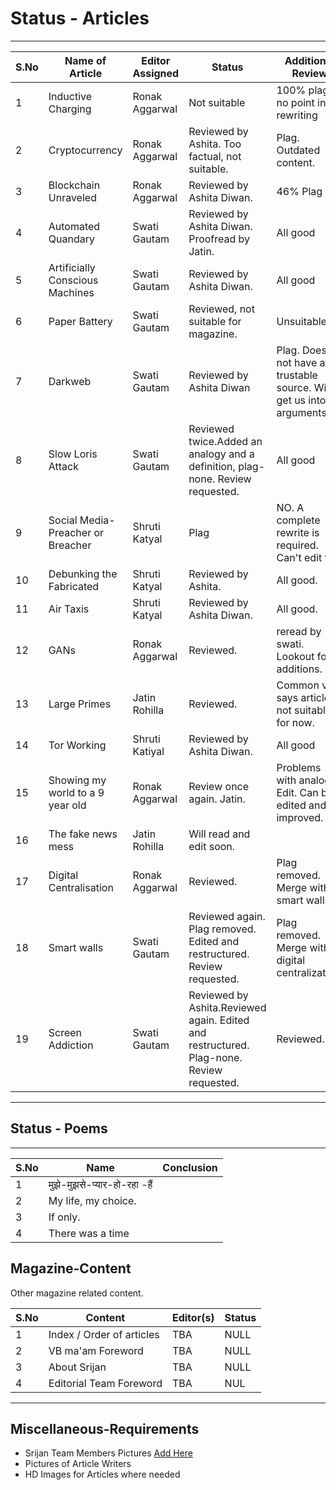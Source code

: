 # Status - Articles

---

| S.No | Name of Article                    | Editor Assigned | Status                                         | Additional Review                                                          | Conclusion                    |
| ---- | ---------------------------------- | --------------- | ---------------------------------------------- | -------------------------------------------------------------------------- | ----------------------------- |
| 1    | Inductive Charging                 | Ronak Aggarwal  | Not suitable                                   | 100% plag - no point in rewriting                                          | NO                            |
| 2    | Cryptocurrency                     | Ronak Aggarwal  | Reviewed by Ashita. Too factual, not suitable. | Plag. Outdated content.                                                    | NO                            |
| 3    | Blockchain Unraveled               | Ronak Aggarwal  | Reviewed by Ashita Diwan.                      | 46% Plag                                                                   | NO                 |
| 4    | Automated Quandary                 | Swati Gautam    | Reviewed by Ashita Diwan. Proofread by Jatin.  | All good                                                                   | YES                           |
| 5    | Artificially Conscious Machines    | Swati Gautam    | Reviewed by Ashita Diwan.                      | All good                                                                   | YES                           |
| 6    | Paper Battery                      | Swati Gautam    | Reviewed, not suitable for magazine.           | Unsuitable                                                                 | NO                            |
| 7    | Darkweb                            | Swati Gautam    | Reviewed by Ashita Diwan                       | Plag. Does not have a trustable source. Will get us into arguments.        | NO                            |
| 8    | Slow Loris Attack                  | Swati Gautam    | Reviewed twice.Added an analogy and a definition, plag- none. Review requested.                                      | All good                               | YES                  |
| 9    | Social Media- Preacher or Breacher | Shruti Katyal   | Plag                                           | NO. A complete rewrite is required. Can't edit this                        | NO                            |
| 10   | Debunking the Fabricated           | Shruti Katyal   | Reviewed by Ashita.                            | All good.                                                      | YES                  |
| 11   | Air Taxis                          | Shruti Katyal   | Reviewed by Ashita Diwan.                      | All good.                     | YES                           |
| 12   | GANs                               | Ronak Aggarwal  | Reviewed.                                      | reread by swati. Lookout for additions.                                                                   | YES  |
| 13   | Large Primes                       | Jatin Rohilla    | Reviewed.                                      | Common vote says article is not suitable for now.                                                                    | YES                           |
| 14   | Tor Working                        | Shruti Katiyal  | Reviewed by Ashita Diwan.                      | All good                                                          |  YES                  |
| 15   | Showing my world to a 9 year old   | Ronak Aggarwal  | Review once again. Jatin.                      | Problems with analogy. Edit.  Can be edited and improved.                         | Needs work and edits          |
| 16   | The fake news mess                 | Jatin Rohilla   | Will read and edit soon.                       |                                                                            | review pending                |
| 17   | Digital Centralisation             | Ronak Aggarwal  | Reviewed.                                      | Plag removed. Merge with smart walls | TBD |
| 18   | Smart walls                        | Swati Gautam    | Reviewed again. Plag removed. Edited and restructured. Review requested.                                      | Plag removed. Merge with digital centralization.      | TBD
| 19   | Screen Addiction                   | Swati Gautam    | Reviewed by Ashita.Reviewed again. Edited and restructured. Plag-none. Review requested.                          | Reviewed.            | Probable Yes.       |

---

## Status - Poems

---

| S.No | Name                   	| Conclusion |
| ---- | -------------------------------| ---------- |
| 1    | मुझे-मुझसे-प्यार-हो-रहा -हैं  |		|	     |
| 2    | My life, my choice.            |            |
| 3    | If only.                       |            |
| 4    | There was a time 		|            |

## Magazine-Content

Other magazine related content.

| S.No | Content                   | Editor(s) | Status |
| ---- | ------------------------- | --------- | ------ |
| 1    | Index / Order of articles | TBA       | NULL   |
| 2    | VB ma'am Foreword         | TBA       | NULL   |
| 3    | About Srijan              | TBA       | NULL   |
| 4    | Editorial Team Foreword   | TBA       | NUL    |

---

## Miscellaneous-Requirements

- Srijan Team Members Pictures [Add Here](http://bit.ly/srijan-team)
- Pictures of Article Writers
- HD Images for Articles where needed
